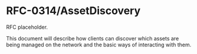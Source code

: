 # RFC-0314/AssetDiscovery

RFC placeholder.

This document will describe how clients can discover which assets are being managed on the network and the basic ways of
interacting with them.